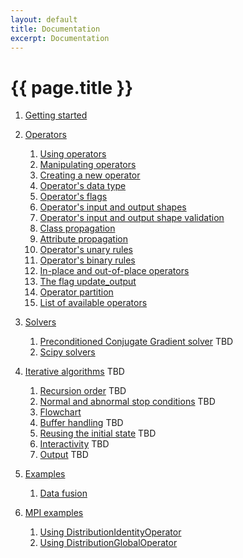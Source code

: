 ```yaml
---
layout: default
title: Documentation
excerpt: Documentation
---
```


# {{ page.title }}

1.  [Getting started](getting-started.html)

2.  [Operators](operators.html)
    1.  [Using operators](operators.html#using_operators)
    2.  [Manipulating operators](operators.html#manipulating_operators)
    3.  [Creating a new operator](operators.html#creating_operators)
    4.  [Operator's data type](operators.html#operator_dtype)
    5.  [Operator's flags](operators.html#operator_flags)
    6.  [Operator's input and output shapes](operators.html#operator_shapes)
    7.  [Operator's input and output shape validation](operators.html#operator_validation)
    8.  [Class propagation](operators.html#class_propagation)
    9.  [Attribute propagation](operators.html#attribute_propagation)
    10. [Operator's unary rules](operators.html#unary_rules)
    11. [Operator's binary rules](operators.html#binary_rules)
    12. [In-place and out-of-place operators](operators.html#inplace_operators)
    13. [The flag update\_output](operators.html#update_output)
    14. [Operator partition](operators.html#partition)
    15. [List of available operators](operators.html#list)

3.  [Solvers](solvers.html)
    1.  [Preconditioned Conjugate Gradient solver](solvers#pcg_solver) TBD
    2.  [Scipy solvers](solvers#scipy_solvers)

4.  [Iterative algorithms](iterative-algorithms.html) TBD
    1.  [Recursion order](iterative-algorithms#recursion_order)
        TBD
    2.  [Normal and abnormal stop conditions](iterative-algorithms#stop_conditions)
        TBD
    3.  [Flowchart](iterative-algorithms#flowchart)
    4.  [Buffer handling](iterative-algorithms#buffer_handling)
        TBD
    5.  [Reusing the initial state](iterative-algorithms#reusing_initial_state)
        TBD
    6.  [Interactivity](iterative-algorithms#interactivity)
        TBD
    7.  [Output](iterative-algorithms#output)
        TBD

5.  [Examples](examples.html)
    1.  [Data fusion](examples#data_fusion)

6.  [MPI examples](mpi-examples.html)
    1.  [Using DistributionIdentityOperator](mpi-examples#distributionidentityoperator)
    2.  [Using DistributionGlobalOperator](mpi-examples#distributionglobaloperator)
